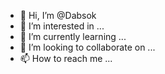 - 👋 Hi, I’m @Dabsok
- 👀 I’m interested in ...
- 🌱 I’m currently learning ...
- 💞️ I’m looking to collaborate on ...
- 📫 How to reach me ...

<!---
Dabsok/Dabsok is a ✨ special ✨ repository because its `README.md` (this file) appears on your GitHub profile.
You can click the Preview link to take a look at your changes.
--->
